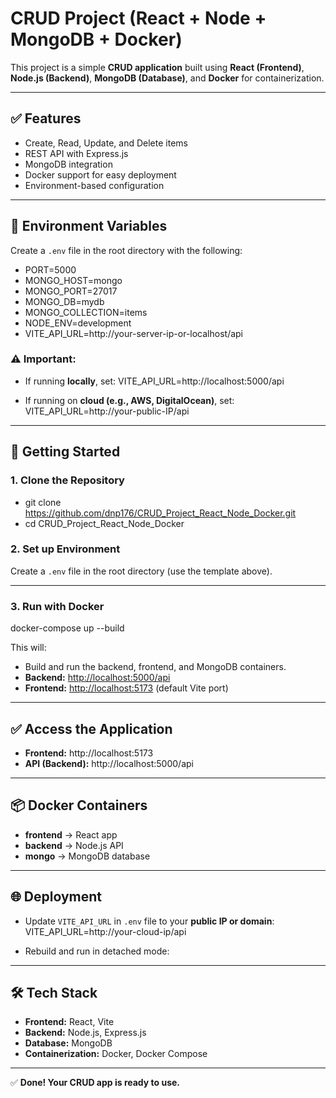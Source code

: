# CRUD Project (React + Node + MongoDB + Docker)

This project is a simple **CRUD application** built using **React (Frontend)**, **Node.js (Backend)**, **MongoDB (Database)**, and **Docker** for containerization.

---

## ✅ Features
- Create, Read, Update, and Delete items
- REST API with Express.js
- MongoDB integration
- Docker support for easy deployment
- Environment-based configuration

---

## 🔑 Environment Variables
Create a `.env` file in the root directory with the following:

- PORT=5000
- MONGO_HOST=mongo
- MONGO_PORT=27017
- MONGO_DB=mydb
- MONGO_COLLECTION=items
- NODE_ENV=development
- VITE_API_URL=http://your-server-ip-or-localhost/api



### ⚠ Important:
- If running **locally**, set:
VITE_API_URL=http://localhost:5000/api

- If running on **cloud (e.g., AWS, DigitalOcean)**, set:
VITE_API_URL=http://your-public-IP/api


---

## 🚀 Getting Started

### 1. **Clone the Repository**
- git clone https://github.com/dnp176/CRUD_Project_React_Node_Docker.git
- cd CRUD_Project_React_Node_Docker


### 2. **Set up Environment**
Create a `.env` file in the root directory (use the template above).

---

### 3. **Run with Docker**
docker-compose up --build


This will:
- Build and run the backend, frontend, and MongoDB containers.
- **Backend:** [http://localhost:5000/api](http://localhost:5000/api)
- **Frontend:** [http://localhost:5173](http://localhost:5173) (default Vite port)

---

## ✅ Access the Application
- **Frontend:** http://localhost:5173  
- **API (Backend):** http://localhost:5000/api

---

## 📦 Docker Containers
- **frontend** → React app  
- **backend** → Node.js API  
- **mongo** → MongoDB database  

---

## 🌐 Deployment
- Update `VITE_API_URL` in `.env` file to your **public IP or domain**:
VITE_API_URL=http://your-cloud-ip/api

- Rebuild and run in detached mode:

---

## 🛠 Tech Stack
- **Frontend:** React, Vite
- **Backend:** Node.js, Express.js
- **Database:** MongoDB
- **Containerization:** Docker, Docker Compose

---

✅ **Done! Your CRUD app is ready to use.**

